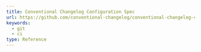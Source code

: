 ```yaml
---
title: Conventional Changelog Configuration Spec
url: https://github.com/conventional-changelog/conventional-changelog-config-spec
keywords:
  - git
  - ci
type: Reference
---
```

